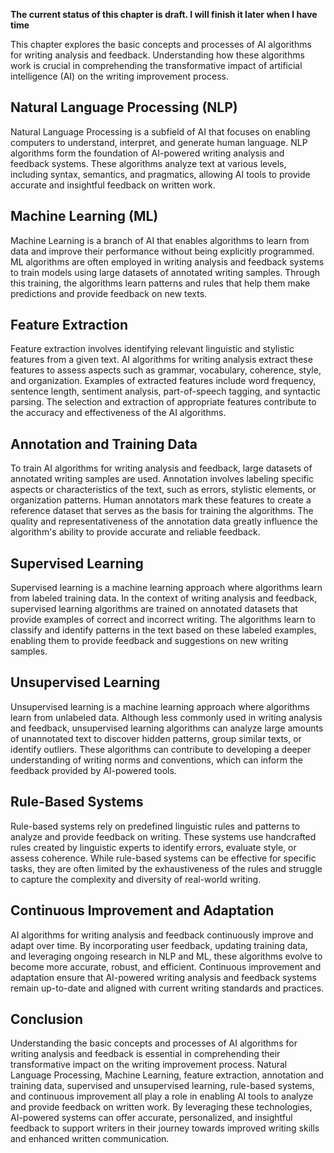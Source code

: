 **The current status of this chapter is draft. I will finish it later when I have time**

This chapter explores the basic concepts and processes of AI algorithms for writing analysis and feedback. Understanding how these algorithms work is crucial in comprehending the transformative impact of artificial intelligence (AI) on the writing improvement process.

Natural Language Processing (NLP)
---------------------------------

Natural Language Processing is a subfield of AI that focuses on enabling computers to understand, interpret, and generate human language. NLP algorithms form the foundation of AI-powered writing analysis and feedback systems. These algorithms analyze text at various levels, including syntax, semantics, and pragmatics, allowing AI tools to provide accurate and insightful feedback on written work.

Machine Learning (ML)
---------------------

Machine Learning is a branch of AI that enables algorithms to learn from data and improve their performance without being explicitly programmed. ML algorithms are often employed in writing analysis and feedback systems to train models using large datasets of annotated writing samples. Through this training, the algorithms learn patterns and rules that help them make predictions and provide feedback on new texts.

Feature Extraction
------------------

Feature extraction involves identifying relevant linguistic and stylistic features from a given text. AI algorithms for writing analysis extract these features to assess aspects such as grammar, vocabulary, coherence, style, and organization. Examples of extracted features include word frequency, sentence length, sentiment analysis, part-of-speech tagging, and syntactic parsing. The selection and extraction of appropriate features contribute to the accuracy and effectiveness of the AI algorithms.

Annotation and Training Data
----------------------------

To train AI algorithms for writing analysis and feedback, large datasets of annotated writing samples are used. Annotation involves labeling specific aspects or characteristics of the text, such as errors, stylistic elements, or organization patterns. Human annotators mark these features to create a reference dataset that serves as the basis for training the algorithms. The quality and representativeness of the annotation data greatly influence the algorithm's ability to provide accurate and reliable feedback.

Supervised Learning
-------------------

Supervised learning is a machine learning approach where algorithms learn from labeled training data. In the context of writing analysis and feedback, supervised learning algorithms are trained on annotated datasets that provide examples of correct and incorrect writing. The algorithms learn to classify and identify patterns in the text based on these labeled examples, enabling them to provide feedback and suggestions on new writing samples.

Unsupervised Learning
---------------------

Unsupervised learning is a machine learning approach where algorithms learn from unlabeled data. Although less commonly used in writing analysis and feedback, unsupervised learning algorithms can analyze large amounts of unannotated text to discover hidden patterns, group similar texts, or identify outliers. These algorithms can contribute to developing a deeper understanding of writing norms and conventions, which can inform the feedback provided by AI-powered tools.

Rule-Based Systems
------------------

Rule-based systems rely on predefined linguistic rules and patterns to analyze and provide feedback on writing. These systems use handcrafted rules created by linguistic experts to identify errors, evaluate style, or assess coherence. While rule-based systems can be effective for specific tasks, they are often limited by the exhaustiveness of the rules and struggle to capture the complexity and diversity of real-world writing.

Continuous Improvement and Adaptation
-------------------------------------

AI algorithms for writing analysis and feedback continuously improve and adapt over time. By incorporating user feedback, updating training data, and leveraging ongoing research in NLP and ML, these algorithms evolve to become more accurate, robust, and efficient. Continuous improvement and adaptation ensure that AI-powered writing analysis and feedback systems remain up-to-date and aligned with current writing standards and practices.

Conclusion
----------

Understanding the basic concepts and processes of AI algorithms for writing analysis and feedback is essential in comprehending their transformative impact on the writing improvement process. Natural Language Processing, Machine Learning, feature extraction, annotation and training data, supervised and unsupervised learning, rule-based systems, and continuous improvement all play a role in enabling AI tools to analyze and provide feedback on written work. By leveraging these technologies, AI-powered systems can offer accurate, personalized, and insightful feedback to support writers in their journey towards improved writing skills and enhanced written communication.
